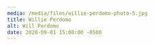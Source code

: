 ```yaml
---
media: /media/files/willie-perdomo-photo-5.jpg
title: Willie Perdomo
alt: Will Perdomo
date: 2020-09-01 15:08:00 -0500
---
```

